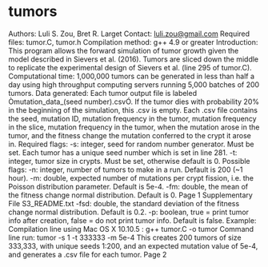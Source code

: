 # tumors


Authors: Luli S. Zou, Bret R. Larget
Contact: luli.zou@gmail.com
Required files: tumor.C, tumor.h
Compilation method: g++ 4.9 or greater
Introduction:
This program allows the forward simulation of tumor growth given the model described
in Sievers et al. (2016).
Tumors are sliced down the middle to replicate the experimental design of Sievers et
al. (line 295 of tumor.C).
Computational time:
1,000,000 tumors can be generated in less than half a day using high throughput
computing servers running 5,000 batches of 200 tumors.
Data generated:
Each tumor output file is labeled Òmutation_data_(seed number).csvÓ.
If the tumor dies with probability 20% in the beginning of the simulation, this .csv
is empty.
Each .csv file contains the seed, mutation ID, mutation frequency in the tumor,
mutation frequency in the slice, mutation frequency in the tumor,
when the mutation arose in the tumor, and the fitness change the mutation conferred
to the crypt it arose in.
Required flags:
-s: integer, seed for random number generator. Must be set. Each tumor has a unique
seed number which is set in line 281.
-t: integer, tumor size in crypts. Must be set, otherwise default is 0.
Possible flags:
-n: integer, number of tumors to make in a run. Default is 200 (~1 hour).
-m: double, expected number of mutations per crypt fission, i.e. the Poisson
distribution parameter. Default is 5e-4.
-fm: double, the mean of the fitness change normal distribution. Default is 0.
Page 1
Supplementary File S3_README.txt
-fsd: double, the standard deviation of the fitness change normal distribution.
Default is 0.2.
-p: boolean, true = print tumor info after creation, false = do not print tumor
info. Default is false.
Example:
Compilation line using Mac OS X 10.10.5 : g++ tumor.C -o tumor
Command line run: tumor -s 1 -t 333333 -m 5e-4
This creates 200 tumors of size 333,333, with unique seeds 1:200, and an expected
mutation value of 5e-4, and generates a .csv file for each tumor.
Page 2